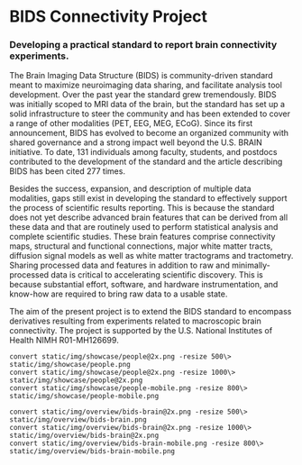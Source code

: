 # BIDS Connectivity Project


### Developing a practical standard to report brain connectivity experiments.

The Brain Imaging Data Structure (BIDS) is community-driven standard meant to maximize neuroimaging data sharing, and facilitate analysis tool development. Over the past year the standard grew tremendously. BIDS was initially scoped to MRI data of the brain, but the standard has set up a solid infrastructure to steer the community and has been extended to cover a range of other modalities (PET, EEG, MEG, ECoG). Since its first announcement, BIDS has evolved to become an organized community with shared governance and a strong impact well beyond the U.S. BRAIN initiative. To date, 131 individuals among faculty, students, and postdocs contributed to the development of the standard and the article describing BIDS has been cited 277 times.

Besides the success, expansion, and description of multiple data modalities, gaps still exist in developing the standard to effectively support the process of scientific results reporting. This is because the standard does not yet describe advanced brain features that can be derived from all these data and that are routinely used to perform statistical analysis and complete scientific studies. These brain features comprise connectivity maps, structural and functional connections, major white matter tracts, diffusion signal models as well as white matter tractograms and tractometry. Sharing processed data and features in addition to raw and minimally-processed data is critical to accelerating scientific discovery. This is because substantial effort, software, and hardware instrumentation, and know-how are required to bring raw data to a usable state.

The aim of the present project is to extend the BIDS standard to encompass derivatives resulting from experiments related to macroscopic brain connectivity. The project is supported by the U.S. National Institutes of Health NIMH R01-MH126699.


```
convert static/img/showcase/people@2x.png -resize 500\> static/img/showcase/people.png
convert static/img/showcase/people@2x.png -resize 1000\> static/img/showcase/people@2x.png
convert static/img/showcase/people-mobile.png -resize 800\> static/img/showcase/people-mobile.png

convert static/img/overview/bids-brain@2x.png -resize 500\> static/img/overview/bids-brain.png
convert static/img/overview/bids-brain@2x.png -resize 1000\> static/img/overview/bids-brain@2x.png
convert static/img/overview/bids-brain-mobile.png -resize 800\> static/img/overview/bids-brain-mobile.png
```

